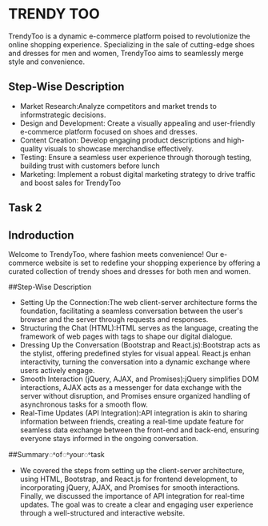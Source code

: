 # TRENDY  TOO

TrendyToo  is a dynamic e-commerce platform poised to revolutionize the online shopping experience. Specializing in the sale of cutting-edge shoes and dresses for men and women, TrendyToo aims to seamlessly merge style and convenience.

## Step-Wise Description

- Market Research:Analyze competitors and market trends to informstrategic decisions.
- Design and Development: Create a visually appealing and user-friendly e-commerce platform focused on shoes and dresses.
- Content Creation: Develop engaging product descriptions and high-quality visuals to showcase merchandise effectively.
- Testing: Ensure a seamless user experience through thorough testing, building trust with customers before lunch
- Marketing: Implement a robust digital marketing strategy to drive traffic and boost sales for TrendyToo

 ## Task 2
## Indroduction

Welcome to TrendyToo, where fashion meets convenience! Our e-commerce website is set to redefine your shopping experience by offering a curated collection of trendy shoes and dresses for both men and women.

##Step-Wise Description
- Setting Up the Connection:The web client-server architecture forms the foundation, facilitating a seamless conversation between the user's browser and the server through requests and responses.
- Structuring the Chat (HTML):HTML serves as the language, creating the framework of web pages with tags to shape our digital dialogue.
- Dressing Up the Conversation (Bootstrap and React.js):Bootstrap acts as the stylist, offering predefined styles for visual appeal. React.js enhan interactivity, turning the conversation into a dynamic exchange where users actively engage.
- Smooth Interaction (jQuery, AJAX, and Promises):jQuery simplifies DOM interactions, AJAX acts as a messenger for data exchange with the server without disruption, and Promises ensure organized handling of asynchronous tasks for a smooth flow.
- Real-Time Updates (API Integration):API integration is akin to sharing information between friends, creating a real-time update feature for seamless data exchange between the front-end and back-end, ensuring everyone stays informed in the ongoing conversation.

##Summaryꢀofꢀyourꢀtask

- We covered the steps from setting up the client-server architecture, using HTML, Bootstrap, and React.js for frontend development, to incorporating jQuery, AJAX, and Promises for smooth interactions. Finally, we discussed the importance of API integration for real-time updates. The goal was to create a clear and engaging user experience through a well-structured and interactive website.



